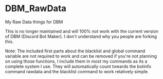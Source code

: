 # DBM_RawData
My Raw Data things for DBM

This is no longer maintained and will 100% not work with the current version of DBM (Discord Bot Maker).
I don't understand why you people are forking this.

Note: The included first parts about the blacklist and global command variable are not required to work and can be removed if you're not planning on using those functions, I include them in *most* my commands as its a complete system I use. They will automatically count towards the botinfo command rawdata and the blacklist command to work relatively simple.
